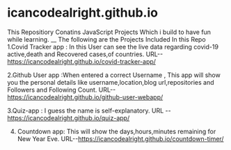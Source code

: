 # icancodealright.github.io

This Repositiory Conatins JavaScript Projects Which i build to have fun while learning.
__ The following are the Projects Included In this Repo
 1.Covid Tracker app : In this User can see the live data regarding covid-19 active,death and Recovered cases,of countries.
    URL--https://icancodealright.github.io/covid-tracker-app/
 
 2.Github User app :When entered a correct Username , This app will show you the personal details like username,location,blog url,repositories and Followers and Following Count.
    URL--https://icancodealright.github.io/github-user-webapp/
 
 3.Quiz-app : I guess the name is  self-explanatory.
    URL --https://icancodealright.github.io/quiz-app/
 
 4. Countdown app: This will show the days,hours,minutes remaining for New Year Eve.
    URL--https://icancodealright.github.io/countdown-timer/

